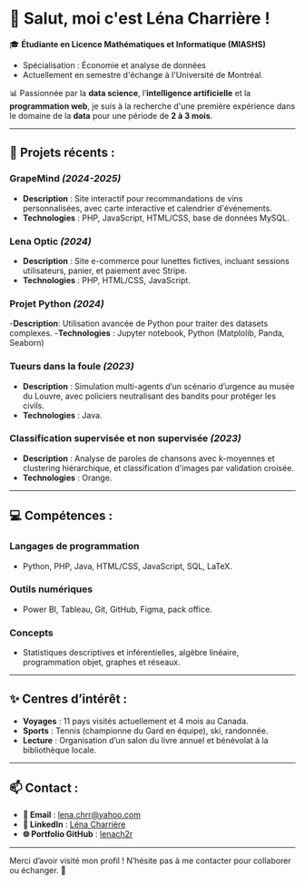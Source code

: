 # 👋 Salut, moi c'est Léna Charrière !

🎓 **Étudiante en Licence Mathématiques et Informatique (MIASHS)**  
   - Spécialisation : Économie et analyse de données  
   - Actuellement en semestre d'échange à l'Université de Montréal.  

📊 Passionnée par la **data science**, l’**intelligence artificielle** et la **programmation web**, je suis à la recherche d'une première expérience dans le domaine de la **data** pour une période de **2 à 3 mois**.

---

## 🌟 Projets récents :

### **GrapeMind** *(2024-2025)*  
- **Description** : Site interactif pour recommandations de vins personnalisées, avec carte interactive et calendrier d'événements.  
- **Technologies** : PHP, JavaScript, HTML/CSS, base de données MySQL.  

### **Lena Optic** *(2024)*  
- **Description** : Site e-commerce pour lunettes fictives, incluant sessions utilisateurs, panier, et paiement avec Stripe.  
- **Technologies** : PHP, HTML/CSS, JavaScript.

### **Projet Python** *(2024)*
-**Description**: Utilisation avancée de Python pour traiter des datasets complexes.
-**Technologies** : Jupyter notebook, Python (Matplolib, Panda, Seaborn)

### **Tueurs dans la foule** *(2023)*  
- **Description** : Simulation multi-agents d’un scénario d’urgence au musée du Louvre, avec policiers neutralisant des bandits pour protéger les civils.  
- **Technologies** : Java.

### **Classification supervisée et non supervisée** *(2023)*  
- **Description** : Analyse de paroles de chansons avec k-moyennes et clustering hiérarchique, et classification d'images par validation croisée.  
- **Technologies** : Orange.

---

## 💻 Compétences :

### **Langages de programmation**  
- Python, PHP, Java, HTML/CSS, JavaScript, SQL, LaTeX.

### **Outils numériques**  
- Power BI, Tableau, Git, GitHub, Figma, pack office.

### **Concepts**  
- Statistiques descriptives et inférentielles, algèbre linéaire, programmation objet, graphes et réseaux.

---

## ✨ Centres d’intérêt :

- **Voyages** : 11 pays visités actuellement et 4 mois au Canada.
- **Sports** : Tennis (championne du Gard en équipe), ski, randonnée.
- **Lecture** : Organisation d’un salon du livre annuel et bénévolat à la bibliothèque locale.

---

## 📫 Contact :

- **📧 Email** : lena.chrr@yahoo.com  
- **🔗 LinkedIn** : [Léna Charrière](https://www.linkedin.com/in/léna-charrière-630066299/)  
- **🌐 Portfolio GitHub** : [lenach2r](https://github.com/lenach2r)

---

Merci d’avoir visité mon profil ! N’hésite pas à me contacter pour collaborer ou échanger. 🚀
